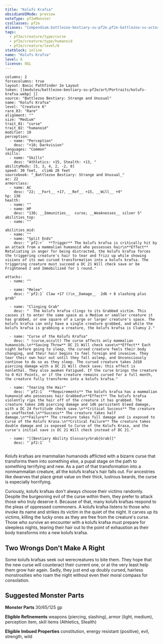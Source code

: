 ```yaml
---
title: "Kolufs Krafsa"
obsidianUIMode: preview
noteType: pf2eMonster
cssClasses: pf2e
aliases: "Compendium.battlezoo-bestiary-su-pf2e.pf2e-battlezoo-su-actors.Actor.ThAS8rT1KrLVV96W" 
tags:
  - pf2e/creature/type/curse
  - pf2e/creature/type/humanoid
  - pf2e/creature/level/6
statblock: inline
name: "Kolufs Krafsa"
level: 6
license: OGL
---
```


```statblock
columns: 2
forcecolumns: true
layout: Basic Pathfinder 2e Layout
token: [[modules/battlezoo-bestiary-su-pf2e/art/Portraits/kolufs-krafsa.webp| ]]
source: "Battlezoo Bestiary: Strange and Unusual"
name: "Kolufs Krafsa"
level: "Creature 6"
rare_03: "Rare"
alignment: ""
size: "Medium"
trait_01: "curse"
trait_02: "humanoid"
modifier: 10
perception:
  - name: "Perception"
    desc: "+10; Darkvision"
languages: "Common"
skills:
  - name: "Skills"
    desc: "Athletics: +15, Stealth: +13, "
abilityMods: [5, 3, 4, 2, -2, 0]
speed: 30 feet,  climb 20 feet
sourcebook: "_Battlezoo Bestiary: Strange and Unusual_"
ac: 22
armorclass:
  - name: AC
    desc: "22; __Fort__ +17, __Ref__ +15, __Will__ +9"
hp: 130
health:
  - name: ""
  - name: HP
    desc: "130; __Immunities__  curse; __Weaknesses__ silver 5"
abilities_top:
  - name: ""

abilities_mid:
  - name: ""
  - name: "Split Ends"
    desc: "`pf2:r`  **Trigger** The kolufs krafsa is critically hit by an attack from a mammalian humanoid who possesses hair\n**Effect** Retaliating in anger for being distracted, the kolufs krafsa forces the triggering creature's hair to tear and frizz up while showing visions of its own cursed transformation into a kolufs krafsa. The triggering creature must succeed a DC 21 Will check save or be Frightened 2 and Immobilized for 1 round."

attacks:
  - name: ""

  - name: "Melee"
    desc: "`pf2:1` Claw +17 ()\n__Damage__  2d6 + 8 slashing plus grab"

  - name: "Clinging Grab"
    desc: "  The kolufs krafsa clings to its Grabbed victim. This causes it to enter the same space as a Medium or smaller creature it has grabbed, or one square of a Large or larger creature's space. The kolufs krafsa can only have a single creature grabbed, and while the kolufs krafsa is grabbing a creature, the kolufs krafsa is Clumsy 2."

  - name: "Curse of the Kolufs Krafsa"
    desc: " (curse,occult) The curse affects only mammalian humanoids.\n**Saving Throw** DC 21 Will check save\n**Effect** Each night before going to sleep, the cursed creature feels their body changing, and their hair begins to feel foreign and invasive. They tear their own hair out until they fall asleep, and Unconsciously continue to do so as they sleep. The cursed creature takes 2d10 piercing damage with a DC 21 Will check save; this effect is nonlethal. They also awaken Fatigued. If the curse brings the creature to 0 Hit Points, or if the creature remains cursed for a full month, the creature fully transforms into a kolufs krafsa."

  - name: "Tearing the Hair"
    desc: "`pf2:1`  **Requirements** The kolufs krafsa has a mammalian humanoid who possesses hair Grabbed\n**Effect** The kolufs krafsa violently rips the hair off of the creature it has grabbed. The creature takes 2d6 piercing damage and 1d6 persistent bleed damage, with a DC 24 Fortitude check save.\n**Critical Success** The creature is unaffected.\n**Success** The creature takes half damage.\n**Failure** The creature takes full damage and is exposed to Curse of the Kolufs Krasa.\n**Critical Failure** The creature takes double damage and is exposed to Curse of the Kolufs Krasa, and the curse's initial save is DC 21 Will check instead of DC 21."

  - name: "[[Bestiary Ability Glossary/Grab|Grab]]"
    desc: "`pf2:1`  "
 
```



Kolufs krafsas are mammalian humanoids afflicted with a bizarre curse that transforms them into something else, a pupal stage on the path to something terrifying and new. As a part of that transformation into a nonmammalian creature, all the kolufs krafsa's hair falls out. For ancestries like dwarves that place great value on their thick, lustrous beards, the curse is especially horrifying.

Curiously, kolufs krafsas don't always choose their victims randomly. Despite the burgeoning evil of the curse within them, they prefer to attack those who truly deserve it. Because of that, many kolufs krafsas respond to the pleas of oppressed commoners. A kolufs krafsa listens to those who invoke its name and strikes its victim in the quiet of the night. It carves up its victims, killing the lucky ones as they are free from the creature's curse. Those who survive an encounter with a kolufs krafsa must prepare for sleepless nights, tearing their hair out to the point of exhaustion as their body transforms into a new kolufs krafsa.

## Two Wrongs Don't Make A Right

Some kolufs krafsas seek out werecreatures to bite them. They hope that the new curse will counteract their current one, or at the very least help them grow hair again. Sadly, they just end up doubly cursed, hairless monstrosities who roam the night without even their moral compass for consolation.

## Suggested Monster Parts

**Monster Parts** 30/65/125 gp

**Eligible Refinements** weapons (piercing, slashing), armor (light, medium), perception item, skill items (Athletics, Stealth)

**Eligible Imbued Properties** constitution, energy resistant (positive), evil, strength, wild
